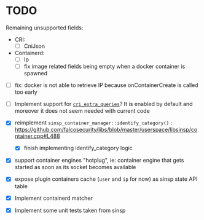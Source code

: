 # TODO

Remaining unsupported fields:
* CRI:
  - [ ] CniJson
* Containerd:
  - [ ] Ip
  - [ ] fix image related fields being empty when a docker container is spawned

- [ ] fix: docker is not able to retrieve IP because onContainerCreate is called too early
- [ ] Implement support for [`cri_extra_queries`](https://github.com/falcosecurity/libs/blob/bd0bb9baf273acc346dec881ec1d264911d74893/userspace/libsinsp/cri.hpp#L837)? It is enabled by default and moreover it does not seem needed with current code

- [x] reimplement `sinsp_container_manager::identify_category()` : https://github.com/falcosecurity/libs/blob/master/userspace/libsinsp/container.cpp#L488
  - [x] finish implementing identify_category logic
- [x] support container engines "hotplug", ie: container engine that gets started as soon as its socket becomes available
- [x] expose plugin containers cache (`user` and `ip` for now) as sinsp state API table
- [x] Implement containerd matcher
- [x] Implement some unit tests taken from sinsp